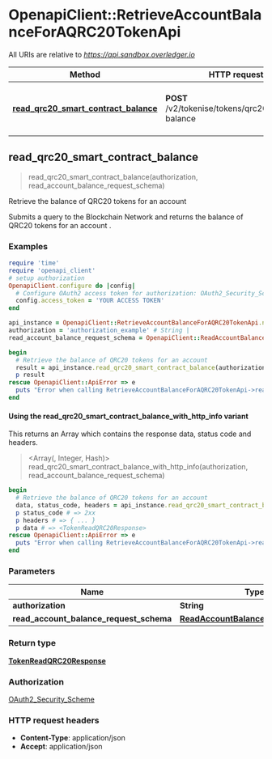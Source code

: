 # OpenapiClient::RetrieveAccountBalanceForAQRC20TokenApi

All URIs are relative to *https://api.sandbox.overledger.io*

| Method | HTTP request | Description |
| ------ | ------------ | ----------- |
| [**read_qrc20_smart_contract_balance**](RetrieveAccountBalanceForAQRC20TokenApi.md#read_qrc20_smart_contract_balance) | **POST** /v2/tokenise/tokens/qrc20/account-balance | Retrieve the balance of QRC20 tokens for an account |


## read_qrc20_smart_contract_balance

> <TokenReadQRC20Response> read_qrc20_smart_contract_balance(authorization, read_account_balance_request_schema)

Retrieve the balance of QRC20 tokens for an account

Submits a query to the Blockchain Network and returns the balance of QRC20 tokens for an account .

### Examples

```ruby
require 'time'
require 'openapi_client'
# setup authorization
OpenapiClient.configure do |config|
  # Configure OAuth2 access token for authorization: OAuth2_Security_Scheme
  config.access_token = 'YOUR ACCESS TOKEN'
end

api_instance = OpenapiClient::RetrieveAccountBalanceForAQRC20TokenApi.new
authorization = 'authorization_example' # String | 
read_account_balance_request_schema = OpenapiClient::ReadAccountBalanceRequestSchema.new # ReadAccountBalanceRequestSchema | 

begin
  # Retrieve the balance of QRC20 tokens for an account
  result = api_instance.read_qrc20_smart_contract_balance(authorization, read_account_balance_request_schema)
  p result
rescue OpenapiClient::ApiError => e
  puts "Error when calling RetrieveAccountBalanceForAQRC20TokenApi->read_qrc20_smart_contract_balance: #{e}"
end
```

#### Using the read_qrc20_smart_contract_balance_with_http_info variant

This returns an Array which contains the response data, status code and headers.

> <Array(<TokenReadQRC20Response>, Integer, Hash)> read_qrc20_smart_contract_balance_with_http_info(authorization, read_account_balance_request_schema)

```ruby
begin
  # Retrieve the balance of QRC20 tokens for an account
  data, status_code, headers = api_instance.read_qrc20_smart_contract_balance_with_http_info(authorization, read_account_balance_request_schema)
  p status_code # => 2xx
  p headers # => { ... }
  p data # => <TokenReadQRC20Response>
rescue OpenapiClient::ApiError => e
  puts "Error when calling RetrieveAccountBalanceForAQRC20TokenApi->read_qrc20_smart_contract_balance_with_http_info: #{e}"
end
```

### Parameters

| Name | Type | Description | Notes |
| ---- | ---- | ----------- | ----- |
| **authorization** | **String** |  |  |
| **read_account_balance_request_schema** | [**ReadAccountBalanceRequestSchema**](ReadAccountBalanceRequestSchema.md) |  |  |

### Return type

[**TokenReadQRC20Response**](TokenReadQRC20Response.md)

### Authorization

[OAuth2_Security_Scheme](../README.md#OAuth2_Security_Scheme)

### HTTP request headers

- **Content-Type**: application/json
- **Accept**: application/json

